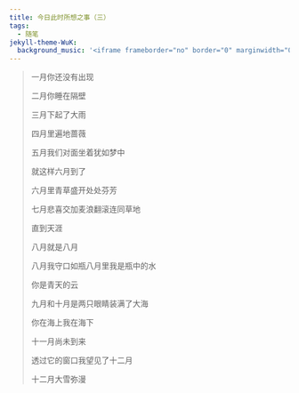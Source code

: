 ```yaml
---
title: 今日此时所想之事（三）
tags:
  - 随笔
jekyll-theme-WuK:
  background_music: '<iframe frameborder="no" border="0" marginwidth="0" marginheight="0" width=100% height=86 src="https://i.y.qq.com/n2/m/outchain/player/index.html?songid=107601135&songtype=0"></iframe>'
---
```


> 一月你还没有出现
>
> 二月你睡在隔壁
>
> 三月下起了大雨
>
> 四月里遍地蔷薇
>
> 五月我们对面坐着犹如梦中
>
> 就这样六月到了
>
> 六月里青草盛开处处芬芳
>
> 七月悲喜交加麦浪翻滚连同草地
>
> 直到天涯
>
> 八月就是八月
>
> 八月我守口如瓶八月里我是瓶中的水
>
> 你是青天的云
>
> 九月和十月是两只眼睛装满了大海
>
> 你在海上我在海下
>
> 十一月尚未到来
>
> 透过它的窗口我望见了十二月
>
> 十二月大雪弥漫
